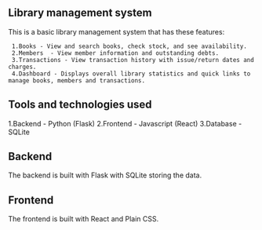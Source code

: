 ## Library management system ##
This is a basic library management system that has these features:

     1.Books - View and search books, check stock, and see availability.
     2.Members  - View member information and outstanding debts.
     3.Transactions - View transaction history with issue/return dates and charges.
     4.Dashboard - Displays overall library statistics and quick links to manage books, members and transactions.

## Tools and technologies used

   1.Backend - Python (Flask)
   2.Frontend - Javascript (React)
   3.Database - SQLite

## Backend
The backend is built with Flask with SQLite storing the data.

## Frontend
The frontend is built with React and Plain CSS.
    